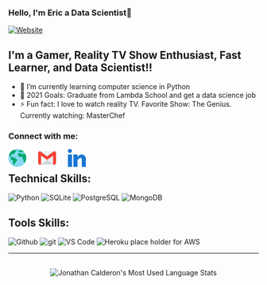 ### Hello, I'm Eric a Data Scientist👋

[![Website](https://img.shields.io/website?label=portfolio&style=for-the-badge&url=https%3A%2F%2Fpersonal-portfolio-cyan.vercel.app/)](https://ericyeonpark.github.io/)

## I'm a Gamer, Reality TV Show Enthusiast, Fast Learner, and Data Scientist!!

- 🌱 I’m currently learning computer science in Python
- 🥅 2021 Goals: Graduate from Lambda School and get a data science job
- ⚡ Fun fact: I love to watch reality TV. Favorite Show: The Genius. Currently watching: MasterChef

### Connect with me:

[<img align="left" style="margin-right: 1.5rem" alt="Portfolio" width="36px" src="assets\globe.svg" />][website]

[<img align="left" style="margin-right: 1.5rem" alt="Gmail" width="36px" src="assets\gmail.svg" />][gmail]

[<img align="left" style="margin-right: 1.5rem" alt="LinkedIn" width="36px" src="assets\031-linkedin.svg" />][linkedin]

<br />

<!-- Skill Badges -->

## Technical Skills:

![Python](https://img.shields.io/badge/Python-2E3440?style=for-the-badge&logo=python)
![SQLite](https://img.shields.io/badge/SQLite-2E3440?style=for-the-badge&logo=sqlite)
![PostgreSQL](https://img.shields.io/badge/PostgreSQL-2E3440?style=for-the-badge&logo=postgresql)
![MongoDB](https://img.shields.io/badge/MongoDB-2E3440?style=for-the-badge&logo=mongodb)

## Tools Skills:

![Github](https://img.shields.io/badge/GitHub-2E3440?style=for-the-badge&logo=github)
![git](https://img.shields.io/badge/git-2E3440?style=for-the-badge&logo=git)
![VS Code](https://img.shields.io/badge/VS%20Code-2E3440?style=for-the-badge&logo=visual%20studio)
![Heroku](https://img.shields.io/badge/Heroku-2E3440?style=for-the-badge&logo=heroku)
place holder for AWS

---

<!-- GitHub Stats -->
<div align="center">
  <img style="margin: 1rem; verticle-align: top"  alt="Jonathan Calderon's Most Used Language Stats"  src="https://github-readme-stats.anuraghazra1.vercel.app/api/top-langs/?username=jonathan1600&layout=compact&theme=radical" />
</div>

[website]: https://ericyeonpark.github.io/
[gmail]: https://mail.google.com/mail/u/0/?fs=1&to=ericyeonpark@gmail.com&su=SUBJECT&body=BODY&tf=cm
[linkedin]: https://www.linkedin.com/in/ericyjpark/

<!--
**ericyeonpark/ericyeonpark** is a ✨ _special_ ✨ repository because its `README.md` (this file) appears on your GitHub profile.

Here are some ideas to get you started:

- 🔭 I’m currently working on ...
- 🌱 I’m currently learning ...
- 👯 I’m looking to collaborate on ...
- 🤔 I’m looking for help with ...
- 💬 Ask me about ...
- 📫 How to reach me: ...
- 😄 Pronouns: ...
- ⚡ Fun fact: ...
-->
